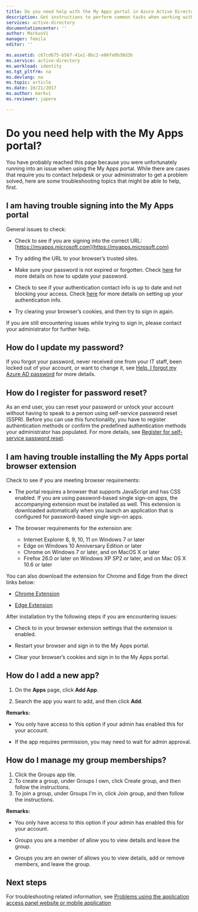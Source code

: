 ```yaml
---
title: Do you need help with the My Apps portal in Azure Active Directory | Microsoft Docs
description: Get instructions to perform common tasks when working with the access panel.
services: active-directory
documentationcenter: ''
author: MarkusVi
manager: femila
editor: ''

ms.assetid: c67cd675-b567-41e1-8bc2-e06fe0b38d3b
ms.service: active-directory
ms.workload: identity
ms.tgt_pltfrm: na
ms.devlang: na
ms.topic: article
ms.date: 10/21/2017
ms.author: markvi
ms.reviewer: japere

---
```

# Do you need help with the My Apps portal?

You have probably reached this page because you were unfortunately running into an issue when using the My Apps portal. While there are cases that require you to contact helpdesk or your administrator to get a problem solved, here are some troubleshooting topics that might be able to help, first.

## I am having trouble signing into the My Apps portal

General issues to check:

- Check to see if you are signing into the correct URL: [https://myapps.microsoft.com](https://myapps.microsoft.com)

- Try adding the URL to your browser’s trusted sites.

- Make sure your password is not expired or forgotten. Check [here](active-directory-passwords-update-your-own-password.md) for more details on how to update your password.

- Check to see if your authentication contact info is up to date and not blocking your access. Check [here](https://docs.microsoft.com/en-us/azure/multi-factor-authentication/end-user/multi-factor-authentication-end-user) for more details on setting up your authentication info.

- Try clearing your browser’s cookies, and then try to sign in again.

If you are still encountering issues while trying to sign in, please contact your administrator for further help.


## How do I update my password?

If you forgot your password, never received one from your IT staff, been locked out of your account, or want to change it, see [Help, I forgot my Azure AD password](active-directory-passwords-update-your-own-password.md) for more details.

## How do I register for password reset?

As an end user, you can reset your password or unlock your account without having to speak to a person using self-service password reset (SSPR). Before you can use this functionality, you have to register authentication methods or confirm the predefined authentication methods your administrator has populated. For more details, see [Register for self-service password reset](active-directory-passwords-reset-register.md).


## I am having trouble installing the My Apps portal browser extension

Check to see if you are meeting browser requirements:

- The portal requires a browser that supports JavaScript and has CSS enabled. If you are using password-based single sign-on apps, the accompanying extension must be installed as well. This extension is downloaded automatically when you launch an application that is configured for password-based single sign-on apps.

- The browser requirements for the extension are:
    - Internet Explorer 8, 9, 10, 11 on Windows 7 or later
    - Edge on Windows 10 Anniversary Edition or later
    - Chrome on Windows 7 or later, and on MacOS X or later
    - Firefox 26.0 or later on Windows XP SP2 or later, and on Mac OS X 10.6 or later

You can also download the extension for Chrome and Edge from the direct links below:

- [Chrome Extension](https://chrome.google.com/webstore/detail/access-panel-extension/ggjhpefgjjfobnfoldnjipclpcfbgbhl)

- [Edge Extension](https://www.microsoft.com/store/apps/9pc9sckkzk84)

After installation try the following steps if you are encountering issues:

- Check to in your browser extension settings that the extension is enabled.

- Restart your browser and sign in to the My Apps portal.

- Clear your browser’s cookies and sign in to the My Apps portal.

## How do I add a new app?

1.	On the **Apps** page, click **Add App**.

2.	Search the app you want to add, and then click **Add**.

**Remarks:**

- You only have access to this option if your admin has enabled this for your account.

- If the app requires permission, you may need to wait for admin approval.


## How do I manage my group memberships?

1. Click the Groups app tile. 
2. To create a group, under Groups I own, click Create group, and then follow the instructions.
3. To join a group, under Groups I'm in, click Join group, and then follow the instructions.

**Remarks:**

- You only have access to this option if your admin has enabled this for your account.

- Groups you are a member of allow you to view details and leave the group.

- Groups you are an owner of allows you to view details, add or remove members, and leave the group.


## Next steps

For troubleshooting related information, see [Problems using the application access panel website or mobile application](active-directory-application-access-panel-content-map.md)

